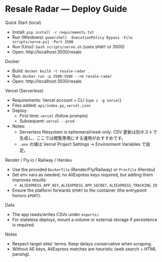 Resale Radar — Deploy Guide
===========================

Quick Start (local)
- Install: `pip install -r requirements.txt`
- Run (Windows): `powershell -ExecutionPolicy Bypass -File scripts/serve.ps1 -Port 3500`
- Run (Unix): `bash scripts/serve.sh` (uses `$PORT` or 3500)
- Open: http://localhost:3500/resale

Docker
- Build: `docker build -t resale-radar .`
- Run: `docker run -p 3500:3500 --rm resale-radar`
- Open: http://localhost:3500/resale

Vercel (Serverless)
- Requirements: Vercel account + CLI (`npm i -g vercel`)
- Files added: `api/index.py`, `vercel.json`
- Deploy:
  - First time: `vercel` (follow prompts)
  - Subsequent: `vercel --prod`
- Notes:
  - Serverless filesystem is ephemeral/read-only: CSV 更新は別ホストで生成し、ここでは閲覧専用にする運用がおすすめです。
  - `.env` の値は Vercel Project Settings → Environment Variables で設定。

Render / Fly.io / Railway / Heroku
- Use the provided `Dockerfile` (Render/Fly/Railway) or `Procfile` (Heroku)
- Set env vars as needed; no AliExpress keys required, but adding them improves results:
  - `ALIEXPRESS_APP_KEY`, `ALIEXPRESS_APP_SECRET`, `ALIEXPRESS_TRACKING_ID`
- Ensure the platform forwards `$PORT` to the container (the entrypoint honors `$PORT`).

Data
- The app reads/writes CSVs under `exports/`.
- For stateless deploys, mount a volume or external storage if persistence is required.

Notes
- Respect target sites’ terms. Keep delays conservative when scraping.
- Without AE keys, AliExpress matches are heuristic (web search + HTML parsing).
